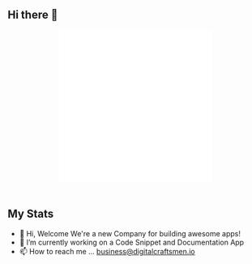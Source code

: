 ## Hi there 👋


<div id="header" align="center">
  <img src="https://github.com/Digital-Craftsmen/.github/blob/main/peony-logo.png" width="300" />
</div>

<div id="badges" align="center">

  
</div>
<div align="center">
<img src="https://komarev.com/ghpvc/?username=Digital-Craftsmen&style=flat-square&color=blue" alt=""/>
</div>


## My Stats
<div align="center">
  

</div>
  
- 👋 Hi, Welcome We're a new Company for building awesome apps!
- 🌱 I’m currently working on a Code Snippet and Documentation App
- 📫 How to reach me ... business@digitalcraftsmen.io

<!---
willvernon/willvernon is a ✨ special ✨ repository because its `README.md` (this file) appears on your GitHub profile.
You can click the Preview link to take a look at your changes.
--->
